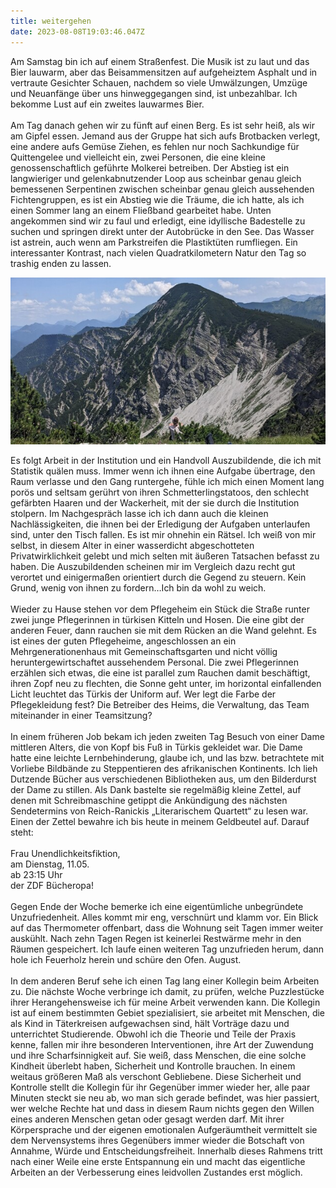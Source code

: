 ```yaml
---
title: weitergehen
date: 2023-08-08T19:03:46.047Z
---
```

Am Samstag bin ich auf einem Straßenfest. Die Musik ist zu laut und das Bier lauwarm, aber das Beisammensitzen auf aufgeheiztem Asphalt und in vertraute Gesichter Schauen, nachdem so viele Umwälzungen, Umzüge und Neuanfänge über uns hinweggegangen sind, ist unbezahlbar. Ich bekomme Lust auf ein zweites lauwarmes Bier.\
\
Am Tag danach gehen wir zu fünft auf einen Berg. Es ist sehr heiß, als wir am Gipfel essen. Jemand aus der Gruppe hat sich aufs Brotbacken verlegt, eine andere aufs Gemüse Ziehen, es fehlen nur noch Sachkundige für Quittengelee und vielleicht ein, zwei Personen, die eine kleine genossenschaftlich geführte Molkerei betreiben. Der Abstieg ist ein langwieriger und gelenkabnutzender Loop aus scheinbar genau gleich bemessenen Serpentinen zwischen scheinbar genau gleich aussehenden Fichtengruppen, es ist ein Abstieg wie die Träume, die ich hatte, als ich einen Sommer lang an einem Fließband gearbeitet habe. Unten angekommen sind wir zu faul und erledigt, eine idyllische Badestelle zu suchen und springen direkt unter der Autobrücke in den See. Das Wasser ist astrein, auch wenn am Parkstreifen die Plastiktüten rumfliegen. Ein interessanter Kontrast, nach vielen Quadratkilometern Natur den Tag so trashig enden zu lassen.

![](/uploads/berg-kopftuch-3.jpg)

Es folgt Arbeit in der Institution und ein Handvoll Auszubildende, die ich mit Statistik quälen muss. Immer wenn ich ihnen eine Aufgabe übertrage, den Raum verlasse und den Gang runtergehe, fühle ich mich einen Moment lang porös und seltsam gerührt von ihren Schmetterlingstatoos, den schlecht gefärbten Haaren und der Wackerheit, mit der sie durch die Institution stolpern. Im Nachgespräch lasse ich ich dann auch die kleinen Nachlässigkeiten, die ihnen bei der Erledigung der Aufgaben unterlaufen sind, unter den Tisch fallen. Es ist mir ohnehin ein Rätsel. Ich weiß von mir selbst, in diesem Alter in einer wasserdicht abgeschotteten Privatwirklichkeit gelebt und mich selten mit äußeren Tatsachen befasst zu haben. Die Auszubildenden scheinen mir im Vergleich dazu recht gut verortet und einigermaßen orientiert durch die Gegend zu steuern. Kein Grund, wenig von ihnen zu fordern…Ich bin da wohl zu weich.\
\
Wieder zu Hause stehen vor dem Pflegeheim ein Stück die Straße runter zwei junge Pflegerinnen in türkisen Kitteln und Hosen. Die eine gibt der anderen Feuer, dann rauchen sie mit dem Rücken an die Wand gelehnt. Es ist eines der guten Pflegeheime, angeschlossen an ein Mehrgenerationenhaus mit Gemeinschaftsgarten und nicht völlig heruntergewirtschaftet aussehendem Personal. Die zwei Pflegerinnen erzählen sich etwas, die eine ist parallel zum Rauchen damit beschäftigt, ihren Zopf neu zu flechten, die Sonne geht unter, im horizontal einfallenden Licht leuchtet das Türkis der Uniform auf. Wer legt die Farbe der Pflegekleidung fest? Die Betreiber des Heims, die Verwaltung, das Team miteinander in einer Teamsitzung?\
\
In einem früheren Job bekam ich jeden zweiten Tag Besuch von einer Dame mittleren Alters, die von Kopf bis Fuß in Türkis gekleidet war. Die Dame hatte eine leichte Lernbehinderung, glaube ich, und las bzw. betrachtete mit Vorliebe Bildbände zu Steppentieren des afrikanischen Kontinents. Ich lieh Dutzende Bücher aus verschiedenen Bibliotheken aus, um den Bilderdurst der Dame zu stillen. Als Dank bastelte sie regelmäßig kleine Zettel, auf denen mit Schreibmaschine getippt die Ankündigung des nächsten Sendetermins von Reich-Ranickis „Literarischem Quartett“ zu lesen war. Einen der Zettel bewahre ich bis heute in meinem Geldbeutel auf. Darauf steht:\
\
Frau Unendlichkeitsfiktion,\
am Dienstag, 11.05.\
ab 23:15 Uhr\
der ZDF Bücheropa!\
\
Gegen Ende der Woche bemerke ich eine eigentümliche unbegründete Unzufriedenheit. Alles kommt mir eng, verschnürt und klamm vor. Ein Blick auf das Thermometer offenbart, dass die Wohnung seit Tagen immer weiter auskühlt. Nach zehn Tagen Regen ist keinerlei Restwärme mehr in den Räumen gespeichert. Ich laufe einen weiteren Tag unzufrieden herum, dann hole ich Feuerholz herein und schüre den Ofen. August.\
\
In dem anderen Beruf sehe ich einen Tag lang einer Kollegin beim Arbeiten zu. Die nächste Woche verbringe ich damit, zu prüfen, welche Puzzlestücke ihrer Herangehensweise ich für meine Arbeit verwenden kann. Die Kollegin ist auf einem bestimmten Gebiet spezialisiert, sie arbeitet mit Menschen, die als Kind in Täterkreisen aufgewachsen sind, hält Vorträge dazu und unterrichtet Studierende. Obwohl ich die Theorie und Teile der Praxis kenne, fallen mir ihre besonderen Interventionen, ihre Art der Zuwendung und ihre Scharfsinnigkeit auf. Sie weiß, dass Menschen, die eine solche Kindheit überlebt haben, Sicherheit und Kontrolle brauchen. In einem weitaus größeren Maß als verschont Gebliebene. Diese Sicherheit und Kontrolle stellt die Kollegin für ihr Gegenüber immer wieder her, alle paar Minuten steckt sie neu ab, wo man sich gerade befindet, was hier passiert, wer welche Rechte hat und dass in diesem Raum nichts gegen den Willen eines anderen Menschen getan oder gesagt werden darf. Mit ihrer Körpersprache und der eigenen emotionalen Aufgeräumtheit vermittelt sie dem Nervensystems ihres Gegenübers immer wieder die Botschaft von Annahme, Würde und Entscheidungsfreiheit. Innerhalb dieses Rahmens tritt nach einer Weile eine erste Entspannung ein und macht das eigentliche Arbeiten an der Verbesserung eines leidvollen Zustandes erst möglich.